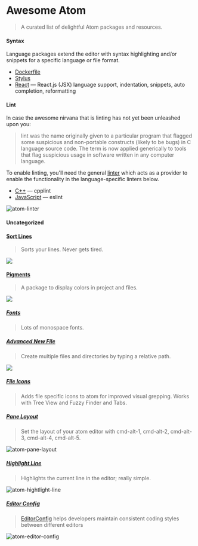 # Awesome Atom
> A curated list of delightful Atom packages and resources.

#### Syntax

Language packages extend the editor with syntax highlighting and/or
snippets for a specific language or file format.

 - [Dockerfile](https://atom.io/packages/language-docker)
 - [Stylus](https://github.com/matthojo/language-stylus)
 - [React](https://atom.io/packages/react) — React.js (JSX) language support, indentation, snippets, auto completion, reformatting

#### Lint

In case the awesome nirvana that is linting has not yet been unleashed upon you:
> lint was the name originally given to a particular program that flagged some suspicious and non-portable constructs (likely to be bugs) in C language source code. The term is now applied generically to tools that flag suspicious usage in software written in any computer language.

To enable linting, you'll need the general [linter](https://atom.io/packages/linter) which acts as a provider to enable the functionality in the language-specific linters below.

 - [C++](https://atom.io/packages/linter-cpplint) — cpplint
 - [JavaScript](https://atom.io/packages/linter-eslint) — eslint

![atom-linter](https://raw.githubusercontent.com/AtomLinter/Linter/master/inline-comments.gif)

#### Uncategorized

#### [Sort Lines](https://atom.io/packages/sort-lines)
> Sorts your lines. Never gets tired.

![](https://camo.githubusercontent.com/59de82a667ea690b778abaa5ba8a407f8659ebb3/68747470733a2f2f662e636c6f75642e6769746875622e636f6d2f6173736574732f323938382f313739363839312f38356536396666322d366139332d313165332d383961632d3331393237663630343539322e676966)

#### [Pigments](https://atom.io/packages/pigments)
> A package to display colors in project and files.

![](https://github.com/abe33/atom-pigments/raw/master/resources/pigments.gif?raw=true)

##### [Fonts](https://atom.io/packages/fonts)
> Lots of monospace fonts.

##### [Advanced New File](https://atom.io/packages/advanced-new-file)
> Create multiple files and directories by typing a relative path.

![](https://cloud.githubusercontent.com/assets/3289225/5792505/81f41c72-9f1b-11e4-9085-38cfb832383c.gif)

##### [File Icons](https://atom.io/packages/file-icons)
> Adds file specific icons to atom for improved visual grepping. Works with Tree View and Fuzzy Finder and Tabs.

##### [Pane Layout](https://atom.io/packages/pane-layout-plus)
> Set the layout of your atom editor with cmd-alt-1, cmd-alt-2, cmd-alt-3, cmd-alt-4, cmd-alt-5.

![atom-pane-layout](https://camo.githubusercontent.com/b65aab362fd31c55786d13508d86e9b39e4ebbe6/68747470733a2f2f7261772e6769746875622e636f6d2f6368656d6f6973682f61746f6d2d70616e652d6c61796f75742f6d61737465722f64656d6f2e676966)

##### [Highlight Line](https://atom.io/packages/highlight-line)
> Highlights the current line in the editor; really simple.

![atom-hightlight-line](https://camo.githubusercontent.com/6a26903350fa3c42ae7fe60907894196c495bb88/687474703a2f2f692e696d6775722e636f6d2f666133325774722e706e67)

##### [Editor Config](https://atom.io/packages/editorconfig)
> [EditorConfig](http://editorconfig.org) helps developers maintain consistent coding styles between different editors

![atom-editor-config](https://f.cloud.github.com/assets/170270/2327994/dfe40cb4-a3f6-11e3-862f-894999973373.png)
